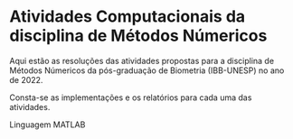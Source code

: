 # Atividades Computacionais da disciplina de Métodos Númericos

Aqui estão as resoluções das atividades propostas para a disciplina de Métodos Númericos da pós-graduação de Biometria (IBB-UNESP) no ano de 2022.

Consta-se as implementações e os relatórios para cada uma das atividades.

Linguagem MATLAB
